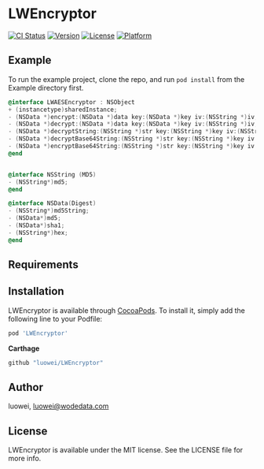 # LWEncryptor

[![CI Status](https://img.shields.io/travis/luowei/LWEncryptor.svg?style=flat)](https://travis-ci.org/luowei/LWEncryptor)
[![Version](https://img.shields.io/cocoapods/v/LWEncryptor.svg?style=flat)](https://cocoapods.org/pods/LWEncryptor)
[![License](https://img.shields.io/cocoapods/l/LWEncryptor.svg?style=flat)](https://cocoapods.org/pods/LWEncryptor)
[![Platform](https://img.shields.io/cocoapods/p/LWEncryptor.svg?style=flat)](https://cocoapods.org/pods/LWEncryptor)

## Example

To run the example project, clone the repo, and run `pod install` from the Example directory first.

```Objective-C
@interface LWAESEncryptor : NSObject
+ (instancetype)sharedInstance;
- (NSData *)encrypt:(NSData *)data key:(NSData *)key iv:(NSString *)iv;
- (NSData *)decrypt:(NSData *)data key:(NSData *)key iv:(NSString *)iv;
- (NSData *)decryptString:(NSString *)str key:(NSString *)key iv:(NSString *)iv;
- (NSData *)decryptBase64String:(NSString *)str key:(NSString *)key iv:(NSString *)iv;
- (NSData *)encryptBase64String:(NSString *)str key:(NSString *)key iv:(NSString *)iv;
@end


@interface NSString (MD5)
- (NSString*)md5;
@end

@interface NSData(Digest)
- (NSString*)md5String;
- (NSData*)md5;
- (NSData*)sha1;
- (NSString*)hex;
@end

```

## Requirements

## Installation

LWEncryptor is available through [CocoaPods](https://cocoapods.org). To install
it, simply add the following line to your Podfile:

```ruby
pod 'LWEncryptor'
```

**Carthage**
```ruby
github "luowei/LWEncryptor"
```

## Author

luowei, luowei@wodedata.com

## License

LWEncryptor is available under the MIT license. See the LICENSE file for more info.
